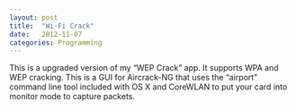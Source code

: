 ```yaml
---
layout: post
title:  "Wi-Fi Crack"
date:   2012-11-07
categories: Programming
---
```


This is a upgraded version of my “WEP Crack” app. It supports WPA and WEP cracking. This is a GUI for Aircrack-NG that uses the “airport” command line tool included with OS X and CoreWLAN to put your card into monitor mode to capture packets.

<script type='text/javascript' src='http://www.macupdate.com/developers/badge/46004'></script>
